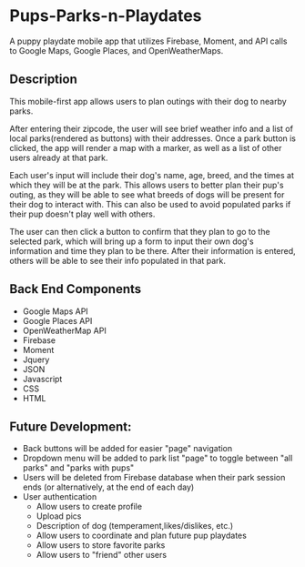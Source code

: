 # Pups-Parks-n-Playdates

A puppy playdate mobile app that utilizes Firebase, Moment, and API calls to Google Maps, Google Places, and OpenWeatherMaps.


## Description

   This mobile-first app allows users to plan outings with their dog to nearby parks.

   After entering their zipcode, the user will see brief weather info and a list of local parks(rendered as buttons) with their addresses.  Once a park button is clicked, the app will render a map with a marker, as well as a list of other users already at that park.

   Each user's input will include their dog's name, age, breed, and the times at which they will be at the park.  This allows users to better plan their pup's outing, as they will be able to see what breeds of dogs will be present for their dog to interact with. This can also be used to avoid populated parks if their pup doesn't play well with others.

   The user can then click a button to confirm that they plan to go to the selected park, which will bring up a form to input their own dog's information and time they plan to be there.  After their information is entered, others will be able to see their info populated in that park.

## Back End Components

 - Google Maps API
 - Google Places API
 - OpenWeatherMap API
 - Firebase
 - Moment
 - Jquery
 - JSON
 - Javascript
 - CSS
 - HTML

## Future Development:

 - Back buttons will be added for easier "page" navigation
 - Dropdown menu will be added to park list "page" to toggle between "all parks" and "parks with pups" 
 - Users will be deleted from Firebase database when their park session ends (or alternatively, at the end of each day)
 - User authentication
      - Allow users to create profile
      - Upload pics
      - Description of dog (temperament,likes/dislikes, etc.)
      - Allow users to coordinate and plan future pup playdates
      - Allow users to store favorite parks
      - Allow users to "friend" other users

